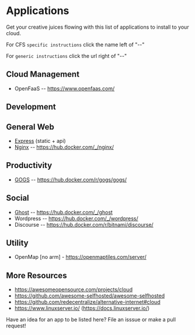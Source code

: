 # Applications

Get your creative juices flowing with this list of applications to install to your cloud.

For CFS `specific instructions` click the name left of "--"

For `generic instructions` click the url right of "--"

## Cloud Management
* OpenFaaS -- https://www.openfaas.com/

## Development

## General Web 
* [Express](express.md) (static + api)
* [Nginx](nginx.md) -- https://hub.docker.com/_/nginx/

## Productivity
* [GOGS](gogs.md) -- https://hub.docker.com/r/gogs/gogs/

## Social
* [Ghost](ghost.md) -- https://hub.docker.com/_/ghost
* Wordpress -- https://hub.docker.com/_/wordpress/
* Discourse -- https://hub.docker.com/r/bitnami/discourse/

## Utility
* OpenMap [no arm] - https://openmaptiles.com/server/

## More Resources
* https://awesomeopensource.com/projects/cloud
* https://github.com/awesome-selfhosted/awesome-selfhosted
* https://github.com/redecentralize/alternative-internet#cloud
* https://www.linuxserver.io/ (https://docs.linuxserver.io/)


Have an idea for an app to be listed here?  File an isssue or make a pull request!
